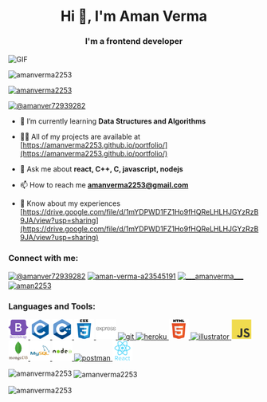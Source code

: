 <h1 align="center">Hi 👋, I'm Aman Verma</h1>
<h3 align="center">I'm a frontend developer</h3>

 <img align="center" alt="GIF" src="https://github.com/abhisheknaiidu/abhisheknaiidu/blob/master/code.gif?raw=true" width="1240" height="500" />

<p align="left"> <img src="https://komarev.com/ghpvc/?username=amanverma2253&label=Profile%20views&color=0e75b6&style=flat" alt="amanverma2253" /> </p>

<p align="left"> <a href="https://github.com/ryo-ma/github-profile-trophy"><img src="https://github-profile-trophy.vercel.app/?username=amanverma2253" alt="amanverma2253" /></a> </p>

<p align="left"> <a href="https://twitter.com/@amanver72939282" target="blank"><img src="https://img.shields.io/twitter/follow/@amanver72939282?logo=twitter&style=for-the-badge" alt="@amanver72939282" /></a> </p>

- 🌱 I’m currently learning **Data Structures and Algorithms**

- 👨‍💻 All of my projects are available at [https://amanverma2253.github.io/portfolio/](https://amanverma2253.github.io/portfolio/)

- 💬 Ask me about **react, C++, C, javascript, nodejs**

- 📫 How to reach me **amanverma2253@gmail.com**

- 📄 Know about my experiences [https://drive.google.com/file/d/1mYDPWD1FZ1Ho9fHQReLHLHJGYzRzB9JA/view?usp=sharing](https://drive.google.com/file/d/1mYDPWD1FZ1Ho9fHQReLHLHJGYzRzB9JA/view?usp=sharing)

<h3 align="left">Connect with me:</h3>
<p align="left">
<a href="https://twitter.com/@AmanVerma2253" target="blank"><img align="center" src="https://raw.githubusercontent.com/rahuldkjain/github-profile-readme-generator/master/src/images/icons/Social/twitter.svg" alt="@amanver72939282" height="30" width="40" /></a>
<a href="https://linkedin.com/in/aman-verma-a23545191" target="blank"><img align="center" src="https://raw.githubusercontent.com/rahuldkjain/github-profile-readme-generator/master/src/images/icons/Social/linked-in-alt.svg" alt="aman-verma-a23545191" height="30" width="40" /></a>
<a href="https://instagram.com/___amanverma___" target="blank"><img align="center" src="https://raw.githubusercontent.com/rahuldkjain/github-profile-readme-generator/master/src/images/icons/Social/instagram.svg" alt="___amanverma___" height="30" width="40" /></a>
<a href="https://www.codechef.com/users/aman2253" target="blank"><img align="center" src="https://cdn.jsdelivr.net/npm/simple-icons@3.1.0/icons/codechef.svg" alt="aman2253" height="30" width="40" /></a>
</p>

<h3 align="left">Languages and Tools:</h3>
<p align="left"> <a href="https://getbootstrap.com" target="_blank" rel="noreferrer"> <img src="https://raw.githubusercontent.com/devicons/devicon/master/icons/bootstrap/bootstrap-plain-wordmark.svg" alt="bootstrap" width="40" height="40"/> </a> <a href="https://www.cprogramming.com/" target="_blank" rel="noreferrer"> <img src="https://raw.githubusercontent.com/devicons/devicon/master/icons/c/c-original.svg" alt="c" width="40" height="40"/> </a> <a href="https://www.w3schools.com/cpp/" target="_blank" rel="noreferrer"> <img src="https://raw.githubusercontent.com/devicons/devicon/master/icons/cplusplus/cplusplus-original.svg" alt="cplusplus" width="40" height="40"/> </a> <a href="https://www.w3schools.com/css/" target="_blank" rel="noreferrer"> <img src="https://raw.githubusercontent.com/devicons/devicon/master/icons/css3/css3-original-wordmark.svg" alt="css3" width="40" height="40"/> </a> <a href="https://expressjs.com" target="_blank" rel="noreferrer"> <img src="https://raw.githubusercontent.com/devicons/devicon/master/icons/express/express-original-wordmark.svg" alt="express" width="40" height="40"/> </a> <a href="https://git-scm.com/" target="_blank" rel="noreferrer"> <img src="https://www.vectorlogo.zone/logos/git-scm/git-scm-icon.svg" alt="git" width="40" height="40"/> </a> <a href="https://heroku.com" target="_blank" rel="noreferrer"> <img src="https://www.vectorlogo.zone/logos/heroku/heroku-icon.svg" alt="heroku" width="40" height="40"/> </a> <a href="https://www.w3.org/html/" target="_blank" rel="noreferrer"> <img src="https://raw.githubusercontent.com/devicons/devicon/master/icons/html5/html5-original-wordmark.svg" alt="html5" width="40" height="40"/> </a> <a href="https://www.adobe.com/in/products/illustrator.html" target="_blank" rel="noreferrer"> <img src="https://www.vectorlogo.zone/logos/adobe_illustrator/adobe_illustrator-icon.svg" alt="illustrator" width="40" height="40"/> </a> <a href="https://developer.mozilla.org/en-US/docs/Web/JavaScript" target="_blank" rel="noreferrer"> <img src="https://raw.githubusercontent.com/devicons/devicon/master/icons/javascript/javascript-original.svg" alt="javascript" width="40" height="40"/> </a> <a href="https://www.mongodb.com/" target="_blank" rel="noreferrer"> <img src="https://raw.githubusercontent.com/devicons/devicon/master/icons/mongodb/mongodb-original-wordmark.svg" alt="mongodb" width="40" height="40"/> </a> <a href="https://www.mysql.com/" target="_blank" rel="noreferrer"> <img src="https://raw.githubusercontent.com/devicons/devicon/master/icons/mysql/mysql-original-wordmark.svg" alt="mysql" width="40" height="40"/> </a> <a href="https://nodejs.org" target="_blank" rel="noreferrer"> <img src="https://raw.githubusercontent.com/devicons/devicon/master/icons/nodejs/nodejs-original-wordmark.svg" alt="nodejs" width="40" height="40"/> </a> <a href="https://postman.com" target="_blank" rel="noreferrer"> <img src="https://www.vectorlogo.zone/logos/getpostman/getpostman-icon.svg" alt="postman" width="40" height="40"/> </a> <a href="https://reactjs.org/" target="_blank" rel="noreferrer"> <img src="https://raw.githubusercontent.com/devicons/devicon/master/icons/react/react-original-wordmark.svg" alt="react" width="40" height="40"/> </a> </p>

<p><img align="left" src="https://github-readme-stats.vercel.app/api/top-langs?username=amanverma2253&show_icons=true&locale=en&layout=compact" alt="amanverma2253" /></p>

<p>&nbsp;<img align="center" src="https://github-readme-stats.vercel.app/api?username=amanverma2253&show_icons=true&locale=en" alt="amanverma2253" /></p>

<p><img align="center" src="https://github-readme-streak-stats.herokuapp.com/?user=amanverma2253&" alt="amanverma2253" /></p>
